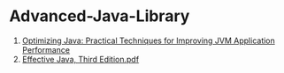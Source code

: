 # Advanced-Java-Library


1. [Optimizing Java: Practical Techniques for Improving JVM Application Performance](https://github.com/ZahidFKhan/Advanced-Java-Library/blob/main/Books/1.%20Optimizing%20Java%20Practical%20Techniques%20For%20Iimproving%20Jvm%20Application%20Performance.pdf) 
2. [Effective Java, Third Edition.pdf](https://github.com/zhaofei01/book/blob/master/Java/Effective%20Java%2C%20Third%20Edition.pdf)
